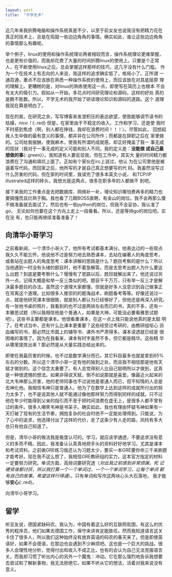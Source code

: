 ```yaml
---
layout: post
title:  "不学无术"
---
```


近几年来我折腾电脑和操作系统真是不少，以至于前女友也说我没有把精力花在
真正的技术上，总是在捣鼓一些边边角角的事情。确实如此，谁让这些边边角角
的事情那么有趣呢。

举个例子，linux的使用和操作系统理论两者相较而言，操作系统理论更难掌握，
也是更有价值的，而我却花费了大量的时间折腾linux的使用上。只要是个正常
人，在不断使用linux之后，总会掌握这样那样的技巧，这几乎没有什么门槛。
作为一个在技术上有志向的人来说，我这样的追求确实低了，格局小了。正所谓
一通百通，重点不应该放在熟悉一种操作系统的使用上，而应该放在对其底层原
理的理解上。更糟糕的是，对linux的熟练使用这一点，即使写在简历上也根本
不会有太大的吸引力。假如从一开始，多花点时间研究理论和源码，这样的好处
真的是数不胜数。所以，不学无术的我开始了研读理论知识和源码的道路。这个
道理我现在算是明白了。

现在的我，在研究之余，写写博客来发泄积压的表达欲望，使我能够调节读书的
枯燥，*nice！*{:.red} 但是，在家里由于不稳定的收入、工作和学习，还是使
我时不时感到焦虑（啊，别人都在挣钱，我却在浪费时间！！！）。尽管如此，
回想起我人生中做的最有意义的事情，都并非在公司所作；而都是在辞职之后在
家里做的。公司给我报酬，使我麻木，使我有所谓的成就感，却正好掩盖了我一
事无成的现状（我对于一事无成的定义可能和别人不同，我的定义是：**没能做
成自己最想做的事**{:.green}）。我知道有人要反驳我，但在工作中，其实大
量的时间精力都浪费在了沟通和填坑上面了。正如有个家伙在irc上说过，他认
为在公司里他是被逼着写代码，而回家之后，他所写的才是自己真正想要写的代
码。我虽然没写过什么厉害的代码，但在家的时间里，我读完了很多本英文小说，
和TCP/IP illustrated这样的砖头，我想光是这两点，很多在职多年的人都做不
到吧。

接下来我的工作重点是去把数据库、网络补一补，理论知识哪怕费再多的精力也
要搞懂而且烂熟于胸。我也看了几眼BOSS直聘，有金山的岗位。我不会再那么傻
不做准备就去面试了。然后也有一些python的岗位，但我不会妥协，我认准了go，
无论如何也要在这个方向上走上一段看看。所以，还是等待go的岗位吧。实在没
有，也只能再继续准备准备了！

## 向清华小哥学习

之前看新闻，一个清华小哥火了，他所有考试都基本满分。他表达过的一些观点
我久久不能忘怀。他说他不过是努力地去熟悉课本，去站在编著人的角度思考，
或者站在出题人的角度思考：课本讲解的思路是什么？题目考察的是什么？所以
当他遇到一时没有头绪的题目时，他不着急解答。而是去思考出题人为什么要这
么出题？到底是要考察什么？慢慢有了思路以后，题目就解出来了。他还说过另
外一点，记得大概是和举一反三类似的吧。题目千千万万，只有举一反三才是解
决最多题目的办法。虽然这个道理大家都懂，但就是好多人没意识到自己做事正
在背离这个道理。比如很多人推崇的的题海战术，刷题备考等等。好像还说过一
点，就是他研究课本很细致，就是别人都认为已经够好了，但他还是再深入研究。
有一张他书桌的照片，我看到的也不过是两排左右而已的书，真的不多，还有一
本雅思试题（所以我相信他是个普通人，如果是大神，可能没必要看雅思试题
吧）。这些书主要都是课本。他很看重课本，在这一点上我只能说他真的是太聪
明了。在考试当中，还有什么比课本更重要？这些经受过考研的，由教研组呕心
沥血编写的书，那必然比市面上的辅导书、课外书严肃得多。课本读透就已经是
很困难的事情了。因为在我看来，课本有时字虽然不多，但它都是精华。这些精
华从哪里提炼出来？那必然是从大量实践总结出来的。

即使在我最厉害的时候，也不过是数学满分而已。其它科目最多也就是拿到85%
左右的分数。所以这个清华小哥一定有他的独到之处，而且我不相信那是他有天
赋才做到的。这个信念太重要了。有人总觉得别人比自己聪明所以才做到，这真
是一种很遗憾的想法。如果非得说天赋，倒不如说那就是喜爱。像最近火起来的
北大韦神那么厉害，他的老师同事也不过说他是普通人而已，但不知情的人总是
去神化他。我相信韦神只是普通人。他为了在数学上达到这样的成就所付出的努
力太多了，也不是说其他人就不能通过像他那样努力而得到同样的成就。只不过
他在年少时能得到父亲的指引而不至于把时间浪费在虚无上，是很多人都不曾有
过的条件。很多人嘲笑韦神是书呆子。确实如此，我也有理由怀疑韦神如果有一
天打破了现有的生活节奏，拥抱复杂的社会时他不一定能处理得到。只能说，为
了心中的追求，他选择付出了这样的代价，走了这条少有人走的路，风险有多大
也只有他自己知道了。

但是，清华小哥的做法我是极度认可的。学习，就应该学通透，不要追求没有意
义的多而不精。因此，我准备认认真真地把手头的资料好好地学习。尤其是课本
和考试资料。之前做GRE练习我还认为习题太少，要买一本GRE要你命三千来刷题
才能考好。现在我不这么想了，我相信GRE教研组的实力，这本官方指定的材料
一定要努力研究。单词方面，高频词要研究透（*对此我之前感到非常烦躁，死
记硬背谁都讨厌，所以我打算一个一个单词过，一个一个单词学习，让每个单词
都有自己的故事。希望这样行得通*）。只有单词和写作这两块心头大石落地，
我才能够**安心**{:.red}。

向清华小哥学习。

## 留学

听豆友说，德国紧缺码农。我认为，中国有着这么好的互联网氛围，有这么的优
秀的程序员，他们如果去德国工作，保守来讲肯定能胜任。然而我知道语言这关
卡住了很多人，所以我们这种始终没有放弃英语的码农的春天来了。但是即使英
语好，如果不会德语，在那边也会遇到不少麻烦吧。这也是一个巨大的挑战。很
多人会理性地分析，觉得付出和收入不成正比，也有的会认为自己无法克服语言
关。而我却习惯了听出内心的另外一个魔鬼：冲动。它在那么强烈地告诉我想要
去尝试和了解新事物，我无法拒绝它。如果不听从它的想法，活着对我来说没有
意义。
